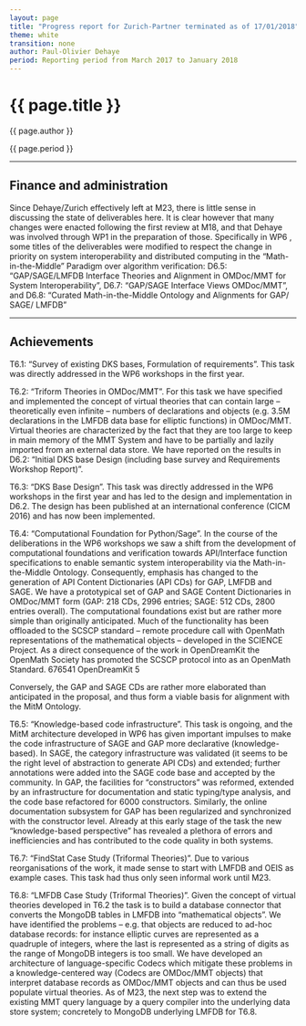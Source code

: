 ```yaml
---
layout: page
title: "Progress report for Zurich-Partner terminated as of 17/01/2018"
theme: white
transition: none
author: Paul-Olivier Dehaye
period: Reporting period from March 2017 to January 2018
---
```


# {{ page.title }}

{{ page.author }}

{{ page.period }}

---

## Finance and administration

Since Dehaye/Zurich effectively left at M23, there is little sense in discussing the state of
deliverables here.
It is clear however that many changes were enacted following the first review at M18, and that
Dehaye was involved through WP1 in the preparation of those.
Specifically in WP6 , some titles of the deliverables were modified to respect the change
in priority on system interoperability and distributed computing in the “Math-in-the-Middle”
Paradigm over algorithm verification: D6.5: “GAP/SAGE/LMFDB Interface Theories and
Alignment in OMDoc/MMT for System Interoperability”, D6.7: “GAP/SAGE Interface Views
OMDoc/MMT”, and D6.8: “Curated Math-in-the-Middle Ontology and Alignments for GAP/
SAGE/ LMFDB”

---
## Achievements

T6.1: “Survey of existing DKS bases, Formulation of requirements”. This task was directly
addressed in the WP6 workshops in the first year.

T6.2: “Triform Theories in OMDoc/MMT”. For this task we have specified and implemented
the concept of virtual theories that can contain large – theoretically even infinite –
numbers of declarations and objects (e.g. 3.5M declarations in the LMFDB data base for elliptic
functions) in OMDoc/MMT. Virtual theories are characterized by the fact that they are too large
to keep in main memory of the MMT System and have to be partially and lazily imported from
an external data store. We have reported on the results in D6.2: “Initial DKS base Design
(including base survey and Requirements Workshop Report)”.

T6.3: “DKS Base Design”. This task was directly addressed in the WP6 workshops in the
first year and has led to the design and implementation in D6.2. The design has been published
at an international conference (CICM 2016) and has now been implemented.

T6.4: “Computational Foundation for Python/Sage”. In the course of the deliberations in
the WP6 workshops we saw a shift from the development of computational foundations and verification
towards API/Interface function specifications to enable semantic system interoperability
via the Math-in-the-Middle Ontology. Consequently, emphasis has changed to the generation of
API Content Dictionaries (API CDs) for GAP, LMFDB and SAGE. We have a prototypical set
of GAP and SAGE Content Dictionaries in OMDoc/MMT form (GAP: 218 CDs, 2996 entries;
SAGE: 512 CDs, 2800 entries overall). The computational foundations exist but are rather more
simple than originally anticipated. Much of the functionality has been offloaded to the SCSCP
standard – remote procedure call with OpenMath representations of the mathematical objects –
developed in the SCIENCE Project. As a direct consequence of the work in OpenDreamKit the
OpenMath Society has promoted the SCSCP protocol into as an OpenMath Standard.
676541 OpenDreamKit 5

Conversely, the GAP and SAGE CDs are rather more elaborated than anticipated in the
proposal, and thus form a viable basis for alignment with the MitM Ontology.

T6.5: “Knowledge-based code infrastructure”. This task is ongoing, and the MitM architecture
developed in WP6 has given important impulses to make the code infrastructure of SAGE and
GAP more declarative (knowledge-based). In SAGE, the category infrastructure was validated (it
seems to be the right level of abstraction to generate API CDs) and extended; further annotations
were added into the SAGE code base and accepted by the community. In GAP, the facilities
for “constructors” was reformed, extended by an infrastructure for documentation and static
typing/type analysis, and the code base refactored for 6000 constructors. Similarly, the online
documentation subsystem for GAP has been regularized and synchronized with the constructor
level. Already at this early stage of the task the new “knowledge-based perspective” has revealed
a plethora of errors and inefficiencies and has contributed to the code quality in both systems.

T6.7: “FindStat Case Study (Triformal Theories)”. Due to various reorganisations of the
work, it made sense to start with LMFDB and OEIS as example cases. This task had thus only
seen informal work until M23.

T6.8: “LMFDB Case Study (Triformal Theories)”. Given the concept of virtual theories
developed in T6.2 the task is to build a database connector that converts the MongoDB tables in
LMFDB into “mathematical objects”. We have identified the problems – e.g. that objects are
reduced to ad-hoc database records: for instance elliptic curves are represented as a quadruple of
integers, where the last is represented as a string of digits as the range of MongoDB integers
is too small. We have developed an architecture of language-specific Codecs which mitigate
these problems in a knowledge-centered way (Codecs are OMDoc/MMT objects) that interpret
database records as OMDoc/MMT objects and can thus be used populate virtual theories. As of
M23, the next step was to extend the existing MMT query language by a query compiler into the
underlying data store system; concretely to MongoDB underlying LMFDB for T6.8.




</section>

